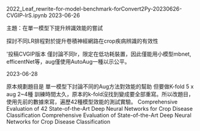 2022_Leaf_rewrite-for-model-benchmark-forConvert2Py-20230626-CVGIP-lrS.ipynb
2023-06-26

主題：在單一模型下提升辨識效能的嘗試

探討不同LR排程對於提升卷積神經網路在crop疾病辨識的有效性

'投稿CVGIP版本 僅討論不同lr，限定在低功耗裝置，因此僅能用小模型mbnet, efficentNet等，aug僅使用AutoAug一種以示公平。

2023-06-28

原本規劃題目是 單一模型下討論不同的Aug方法對效能的幫助 但要做K-fold 5 x aug 2~4種 訓練時間太久，原本的k-fold沒找到變成要全部重寫。所以改題目，使用先前的數據來寫，遍歷42種模型效能的測試實驗。 Comprehensive Evaluation of 42 State-of-the-Art Deep Neural Networks for Crop Disease Classification Comprehensive Evaluation of State-of-the-Art Deep Neural Networks for Crop Disease Classification
